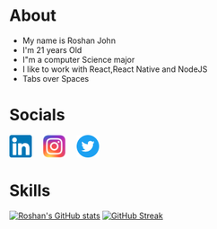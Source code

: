 # About

- My name is Roshan John
- I'm 21 years Old
- I"m a computer Science major
- I like to work with React,React Native and NodeJS
- Tabs over Spaces

# Socials

[<img src="./assets/linkedin.png" alt="Linkedin" height="40">](https://www.linkedin.com/in/roshan-john-654742170/)
[<img src="./assets/instagram.png" alt="Instagram" height="40" style="margin-left: 1rem">](https://www.instagram.com/roshatron/)
[<img src="./assets/twitter.png" alt="Linkedin" height="40" style="margin-left: 1rem">](https://twitter.com/Roshanjohn1460)

# Skills
[![Roshan's GitHub stats](https://github-readme-stats.vercel.app/api?username=roshatron2&show_icons=true&theme=radical)](https://github.com/anuraghazra/github-readme-stats)
[![GitHub Streak](https://github-readme-streak-stats.herokuapp.com/?user=roshatron2)](https://git.io/streak-stats)

